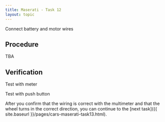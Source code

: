 ```yaml
---
title: Maserati - Task 12
layout: topic
---
```


Connect battery and motor wires

## Procedure

TBA

## Verification

Test with meter

Test with push button

After you confirm that the wiring is correct with the multimeter and that the wheel turns in the correct direction, you can continue to the [next task]({{ site.baseurl }}/pages/cars-maserati-task13.html).
